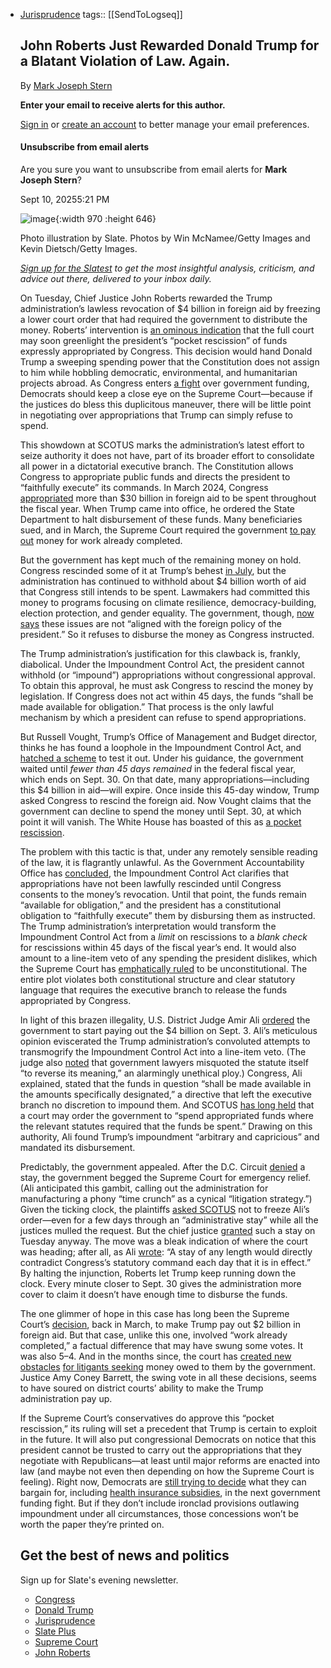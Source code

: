- [Jurisprudence](https://slate.com/news-and-politics/jurisprudence)
  tags:: [[SendToLogseq]]
  
  ## John Roberts Just Rewarded Donald Trump for a Blatant Violation of Law. Again.
  
  By [Mark Joseph Stern](https://slate.com/author/mark-joseph-stern)
  
  **Enter your email to receive alerts for this author.**
  
  [Sign in](https://slate.com/sign-in) or [create an account](https://slate.com/create-account) to better manage your email preferences.
  
  #### Unsubscribe from email alerts
  
  Are you sure you want to unsubscribe from email alerts for **Mark Joseph Stern**?
  
  Sept 10, 20255:21 PM
  
  ![image](https://compote.slate.com/images/3c4166d6-5da2-4158-ab76-bd55e27bb1a0.jpeg?crop=1560%2C1040%2Cx0%2Cy0){:width 970 :height 646}
  
  Photo illustration by Slate. Photos by Win McNamee/Getty Images and Kevin Dietsch/Getty Images.
  
  *[Sign up for the Slatest](https://slate.com/theslatest?utm_source=slate\&utm_medium=article\&utm_campaign=article_plain_text_topper) to get the most insightful analysis, criticism, and advice out there, delivered to your inbox daily.*
  
  On Tuesday, Chief Justice John Roberts rewarded the Trump administration’s lawless revocation of $4 billion in foreign aid by freezing a lower court order that had required the government to distribute the money. Roberts’ intervention is [an ominous indication](https://bsky.app/profile/stevevladeck.bsky.social/post/3lyglzmj57k2l) that the full court may soon greenlight the president’s “pocket rescission” of funds expressly appropriated by Congress. This decision would hand Donald Trump a sweeping spending power that the Constitution does not assign to him while hobbling democratic, environmental, and humanitarian projects abroad. As Congress enters [a fight](https://www.nbcnews.com/politics/congress/democrats-want-government-funding-fight-havent-decided-plan-rcna229880) over government funding, Democrats should keep a close eye on the Supreme Court—because if the justices do bless this duplicitous maneuver, there will be little point in negotiating over appropriations that Trump can simply refuse to spend.
  
  This showdown at SCOTUS marks the administration’s latest effort to seize authority it does not have, part of its broader effort to consolidate all power in a dictatorial executive branch. The Constitution allows Congress to appropriate public funds and directs the president to “faithfully execute” its commands. In March 2024, Congress [appropriated](https://www.congress.gov/bill/118th-congress/house-bill/2882/text) more than $30 billion in foreign aid to be spent throughout the fiscal year. When Trump came into office, he ordered the State Department to halt disbursement of these funds. Many beneficiaries sued, and in March, the Supreme Court required the government [to pay out](https://slate.com/news-and-politics/2025/03/trump-supreme-court-loss-usaid-musk-john-roberts.html) money for work already completed.
  
  But the government has kept much of the remaining money on hold. Congress rescinded some of it at Trump’s behest [in July](https://www.npr.org/2025/07/18/nx-s1-5469912/npr-congress-rescission-funding-trump), but the administration has continued to withhold about $4 billion worth of aid that Congress still intends to be spent. Lawmakers had committed this money to programs focusing on climate resilience, democracy-building, election protection, and gender equality. The government, though, [now says](https://www.supremecourt.gov/DocketPDF/25/25A269/373945/20250908080903468_GHC_Application_9.8_Final.pdf) these issues are not “aligned with the foreign policy of the president.” So it refuses to disburse the money as Congress instructed.
  
  The Trump administration’s justification for this clawback is, frankly, diabolical. Under the Impoundment Control Act, the president cannot withhold (or “impound”) appropriations without congressional approval. To obtain this approval, he must ask Congress to rescind the money by legislation. If Congress does not act within 45 days, the funds “shall be made available for obligation.” That process is the only lawful mechanism by which a president can refuse to spend appropriations.
  
  But Russell Vought, Trump’s Office of Management and Budget director, thinks he has found a loophole in the Impoundment Control Act, and [hatched a scheme](https://www.politico.com/news/2025/08/29/trump-asks-congress-to-claw-back-5b-in-foreign-aid-amid-threat-of-pocket-cancellation-00535396) to test it out. Under his guidance, the government waited until *fewer than 45 days remained* in the federal fiscal year, which ends on Sept. 30. On that date, many appropriations—including this $4 billion in aid—will expire. Once inside this 45-day window, Trump asked Congress to rescind the foreign aid. Now Vought claims that the government can decline to spend the money until Sept. 30, at which point it will vanish. The White House has boasted of this as [a pocket rescission](https://www.whitehouse.gov/briefings-statements/2025/08/historic-pocket-rescission-package-eliminates-woke-weaponized-and-wasteful-spending/).
  
  The problem with this tactic is that, under any remotely sensible reading of the law, it is flagrantly unlawful. As the Government Accountability Office has [concluded](https://www.gao.gov/assets/b-330330.pdf), the Impoundment Control Act clarifies that appropriations have not been lawfully rescinded until Congress consents to the money’s revocation. Until that point, the funds remain “available for obligation,” and the president has a constitutional obligation to “faithfully execute” them by disbursing them as instructed. The Trump administration’s interpretation would transform the Impoundment Control Act from a *limit* on rescissions to a *blank check* for rescissions within 45 days of the fiscal year’s end. It would also amount to a line-item veto of any spending the president dislikes, which the Supreme Court has [emphatically ruled](https://supreme.justia.com/cases/federal/us/524/417/) to be unconstitutional. The entire plot violates both constitutional structure and clear statutory language that requires the executive branch to release the funds appropriated by Congress.
  
  In light of this brazen illegality, U.S. District Judge Amir Ali [ordered](https://storage.courtlistener.com/recap/gov.uscourts.dcd.277336/gov.uscourts.dcd.277336.139.0.pdf) the government to start paying out the $4 billion on Sept. 3. Ali’s meticulous opinion eviscerated the Trump administration’s convoluted attempts to transmogrify the Impoundment Control Act into a line-item veto. (The judge also [noted](https://storage.courtlistener.com/recap/gov.uscourts.dcd.277336/gov.uscourts.dcd.277336.146.0.pdf) that government lawyers misquoted the statute itself “to reverse its meaning,” an alarmingly unethical ploy.) Congress, Ali explained, stated that the funds in question “shall be made available in the amounts specifically designated,” a directive that left the executive branch no discretion to impound them. And SCOTUS [has long held](https://supreme.justia.com/cases/federal/us/420/35/) that a court may order the government to “spend appropriated funds where the relevant statutes required that the funds be spent.” Drawing on this authority, Ali found Trump’s impoundment “arbitrary and capricious” and mandated its disbursement.
  
  Predictably, the government appealed. After the D.C. Circuit [denied](https://storage.courtlistener.com/recap/gov.uscourts.cadc.42356/gov.uscourts.cadc.42356.01208773307.0_1.pdf) a stay, the government begged the Supreme Court for emergency relief. (Ali anticipated this gambit, calling out the administration for manufacturing a phony “time crunch” as a cynical “litigation strategy.”) Given the ticking clock, the plaintiffs [asked SCOTUS](https://www.supremecourt.gov/DocketPDF/25/25A269/373960/20250908103041504_25A269%20Opp%20to%20Request%20for%20Admin%20Stay.pdf) not to freeze Ali’s order—even for a few days through an “administrative stay” while all the justices mulled the request. But the chief justice [granted](https://www.supremecourt.gov/orders/courtorders/090925zr_6j37.pdf) such a stay on Tuesday anyway. The move was a bleak indication of where the court was heading; after all, as Ali [wrote](https://storage.courtlistener.com/recap/gov.uscourts.dcd.277336/gov.uscourts.dcd.277336.146.0_1.pdf): “A stay of any length would directly contradict Congress’s statutory command each day that it is in effect.” By halting the injunction, Roberts let Trump keep running down the clock. Every minute closer to Sept. 30 gives the administration more cover to claim it doesn’t have enough time to disburse the funds.
  
  The one glimmer of hope in this case has long been the Supreme Court’s [decision](https://www.supremecourt.gov/opinions/24pdf/24a831_3135.pdf), back in March, to make Trump pay out $2 billion in foreign aid. But that case, unlike this one, involved “work already completed,” a factual difference that may have swung some votes. It was also 5–4. And in the months since, the court has [created new obstacles](https://www.supremecourt.gov/opinions/24pdf/24a910_f2bh.pdf) [for litigants seeking](https://www.supremecourt.gov/opinions/24pdf/25a103_kh7p.pdf) money owed to them by the government. Justice Amy Coney Barrett, the swing vote in all these decisions, seems to have soured on district courts’ ability to make the Trump administration pay up.
  
  If the Supreme Court’s conservatives do approve this “pocket rescission,” its ruling will set a precedent that Trump is certain to exploit in the future. It will also put congressional Democrats on notice that this president cannot be trusted to carry out the appropriations that they negotiate with Republicans—at least until major reforms are enacted into law (and maybe not even then depending on how the Supreme Court is feeling). Right now, Democrats are [still trying to decide](https://www.economist.com/united-states/2025/09/08/a-budget-battle-offers-democrats-a-chance-to-show-some-backbone) what they can bargain for, including [health insurance subsidies](https://www.thebulwark.com/p/if-the-government-shuts-down-obamacare-will-be-why-subsidies-health-care-costs), in the next government funding fight. But if they don’t include ironclad provisions outlawing impoundment under all circumstances, those concessions won’t be worth the paper they’re printed on.
  
  ## Get the best of news and politics
  
  Sign up for Slate's evening newsletter.
  
  * [Congress](https://slate.com/tag/congress)
  * [Donald Trump](https://slate.com/tag/donald-trump)
  * [Jurisprudence](https://slate.com/tag/jurisprudence)
  * [Slate Plus](https://slate.com/tag/slate-plus)
  * [Supreme Court](https://slate.com/tag/supreme-court)
  * [John Roberts](https://slate.com/tag/john-roberts)